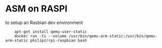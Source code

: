 # ASM on RASPI

to setup an Rasbian dev environment


```
	apt-get install qemu-user-static
	docker run -ti --volume /usr/bin/qemu-arm-static:/usr/bin/qemu-arm-static philipz/rpi-raspbian bash
```
